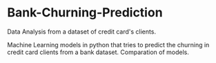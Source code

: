 # Bank-Churning-Prediction
Data Analysis from a dataset of credit card's clients.

Machine Learning models in python that tries to predict the churning in credit card clients from a bank dataset. Comparation of models.

